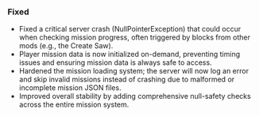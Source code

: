 ### Fixed

* Fixed a critical server crash (NullPointerException) that could occur when checking mission progress, often triggered by blocks from other mods (e.g., the Create Saw).
* Player mission data is now initialized on-demand, preventing timing issues and ensuring mission data is always safe to access.
* Hardened the mission loading system; the server will now log an error and skip invalid missions instead of crashing due to malformed or incomplete mission JSON files.
* Improved overall stability by adding comprehensive null-safety checks across the entire mission system.